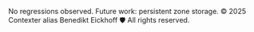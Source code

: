 No regressions observed. Future work: persistent zone storage.
© 2025 Contexter alias Benedikt Eickhoff 🛡️ All rights reserved.
